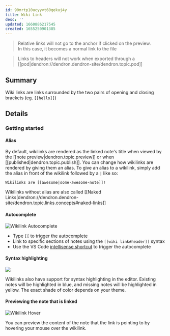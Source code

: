 ```yaml
---
id: 90mrtp10ucyyvt60qekuj4y
title: Wiki Link
desc: ''
updated: 1660886217545
created: 1655250901385
---
```


> Relative links will not go to the anchor if clicked on the preview.  
> In this case, it becomes a normal link to the file

> Links to headers will not work when exported through a [[pod|dendron://dendron.dendron-site/dendron.topic.pod]]

## Summary
Wiki links are links surrounded by the two pairs of opening and closing brackets (eg. `[[hello]]`)

## Details

### Getting started

#### Alias

By default, wikilinks are rendered as the linked note's title when viewed by the [[note preview|dendron.topic.preview]] or when [[published|dendron.topic.publish]]. You can change how wikilinks are rendered by giving them an alias. To give an alias to a wikilink, simply add the alias in front of the wikilink followed by a `|` like so:

```
Wikilinks are [[awesome|some-awesome-note]]!
```

Wikilinks without alias are also called [[Naked Links|dendron://dendron.dendron-site/dendron.topic.links.concepts#naked-links]]

#### Autocomplete

![Wikilink Autocomplete](https://ik.imagekit.io/fpjzhqpv1/feature.autocomplete_kKSluZQRh.gif?ik-sdk-version=javascript-1.4.3&updatedAt=1655758517724)

- Type `[[` to trigger the autocomplete
- Link to specific sections of notes using the `[[wiki link#header]]` syntax
- Use the VS Code [intellisense shortcut](https://code.visualstudio.com/docs/editor/intellisense#_key-bindings) to trigger the autocomplete

#### Syntax highlighting

![](https://i.imgur.com/aBcgyZX.png)

Wikilinks also have support for syntax highlighting in the editor.
Existing notes will be highlighted in blue, and missing notes will be highlighted in yellow.
The exact shade of color depends on your theme.

#### Previewing the note that is linked

![Wikilink Hover](https://ik.imagekit.io/fpjzhqpv1/hover.wikilink_xV937-Kir.gif?ik-sdk-version=javascript-1.4.3&updatedAt=1655252086550)

You can preview the content of the note that the link is pointing to by hovering your mouse over the wikilink.